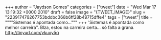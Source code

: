 
+++
author = "Jaydson Gomes"
categories = ["tweet"]
date = "Wed Mar 17 13:19:32 +0000 2010"
draft = false
image = "{TWEET_IMAGE}"
slug = "223917476267753bddbc368b6ff28b49715dffe4"
tags = ["tweet"]
title = """"Sistemas é apontada como..."""
+++
'Sistemas é apontada como melhor carreira". Blza, estou na carreira certa... só falta a grana. http://tinyurl.com/ykuoy5q
